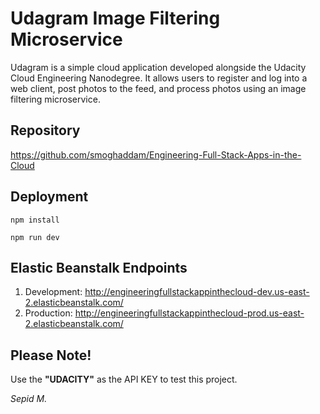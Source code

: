 # Udagram Image Filtering Microservice

Udagram is a simple cloud application developed alongside the Udacity Cloud Engineering Nanodegree. It allows users to register and log into a web client, post photos to the feed, and process photos using an image filtering microservice.

## Repository

https://github.com/smoghaddam/Engineering-Full-Stack-Apps-in-the-Cloud

## Deployment
`npm install`

`npm run dev`

## Elastic Beanstalk Endpoints
1. Development: http://engineeringfullstackappinthecloud-dev.us-east-2.elasticbeanstalk.com/
2. Production: http://engineeringfullstackappinthecloud-prod.us-east-2.elasticbeanstalk.com/

## Please Note!
Use the **"UDACITY"** as the API KEY to test this project.

_Sepid M._